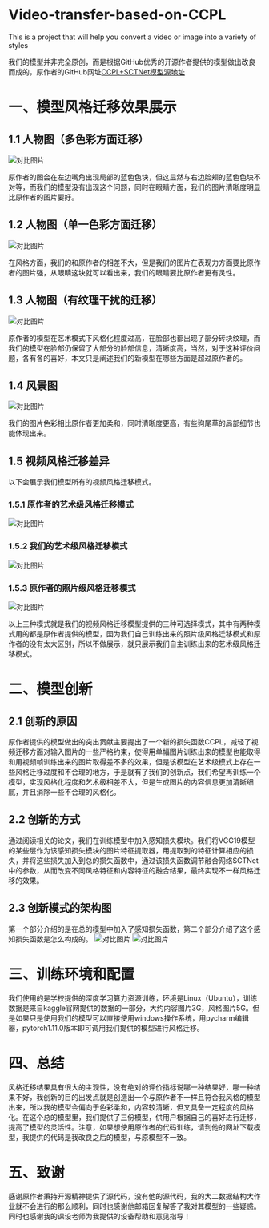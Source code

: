 # Video-transfer-based-on-CCPL
This is a project that will help you convert a video or image into a variety of styles

我们的模型并非完全原创，而是根据GitHub优秀的开源作者提供的模型做出改良而成的，原作者的GitHub网址[CCPL+SCTNet模型源地址](https://github.com/JarrentWu1031/CCPL)
# 一、模型风格迁移效果展示
## 1.1 人物图（多色彩方面迁移）
![对比图片](CCPL-main/markdownPic/pic1.png)

原作者的图会在左边嘴角出现局部的蓝色色块，但这显然与右边脸颊的蓝色色块不对等，而我们的模型没有出现这个问题，同时在眼睛方面，我们的图片清晰度明显比原作者的图片要好。

## 1.2 人物图（单一色彩方面迁移）
![对比图片](CCPL-main/markdownPic/pic2.png)

在风格方面，我们的和原作者的相差不大，但是我们的图片在表现力方面要比原作者的图片强，从眼睛这块就可以看出来，我们的眼睛要比原作者更有灵性。

## 1.3 人物图（有纹理干扰的迁移）
![对比图片](CCPL-main/markdownPic/pic3.png)

原作者的模型在艺术模式下风格化程度过高，在脸部也都出现了部分砖块纹理，而我们的模型在脸部仍保留了大部分的脸部信息，清晰度高，当然，对于这种评价问题，各有各的喜好，本文只是阐述我们的新模型在哪些方面是超过原作者的。

## 1.4 风景图
![对比图片](CCPL-main/markdownPic/pic4.png)

我们的图片色彩相比原作者更加柔和，同时清晰度更高，有些狗尾草的局部细节也能体现出来。

## 1.5 视频风格迁移差异

以下会展示我们模型所有的视频风格迁移模式。

### 1.5.1 原作者的艺术级风格迁移模式
![对比图片](CCPL-main/markdownPic/author_grass_art_.gif)

### 1.5.2 我们的艺术级风格迁移模式
![对比图片](CCPL-main/markdownPic/me_grass_art.gif)

### 1.5.3 原作者的照片级风格迁移模式
![对比图片](CCPL-main/markdownPic/photo_frame1.gif)

以上三种模式就是我们的视频风格迁移模型提供的三种可选择模式，其中有两种模式用的都是原作者提供的模型，因为我们自己训练出来的照片级风格迁移模式和原作者的没有太大区别，所以不做展示，就只展示我们自主训练出来的艺术级风格迁移模式。

# 二、模型创新
## 2.1 创新的原因
原作者提供的模型做出的突出贡献主要提出了一个新的损失函数CCPL，减轻了视频迁移方面对输入图片的一些严格约束，使得用单幅图片训练出来的模型也能取得和用视频帧训练出来的图片取得差不多的效果，但是该模型在艺术级模式上存在一些风格迁移过度和不合理的地方，于是就有了我们的创新点，我们希望再训练一个模型，实现风格化程度和艺术级相差不大，但是生成图片的内容信息更加清晰细腻，并且消除一些不合理的风格化。
## 2.2 创新的方式
通过阅读相关的论文，我们在训练模型中加入感知损失模块。我们将VGG19模型的某些层作为该感知损失模块的图片特征提取器，用提取到的特征计算相应的损失，并将这些损失加入到总的损失函数中，通过该损失函数调节融合网络SCTNet中的参数，从而改变不同风格特征和内容特征的融合结果，最终实现不一样风格迁移的效果。
## 2.3 创新模式的架构图

第一个部分介绍的是在总的模型中加入了感知损失函数，第二个部分介绍了这个感知损失函数是怎么构成的。
![对比图片](CCPL-main/markdownPic/structure1.png)
![对比图片](CCPL-main/markdownPic/structure2.png)

# 三、训练环境和配置
我们使用的是学校提供的深度学习算力资源训练，环境是Linux（Ubuntu），训练数据是来自kaggle官网提供的数据的一部分，大约内容图片3G，风格图片5G。但是如果只是使用我们的模型可以直接使用windows操作系统，用pycharm编辑器，pytorch1.11.0版本即可调用我们提供的模型进行风格迁移。

# 四、总结
风格迁移结果具有很大的主观性，没有绝对的评价指标说哪一种结果好，哪一种结果不好，我创新的目的出发点就是创造出一个与原作者不一样且符合我风格的模型出来，所以我的模型会偏向于色彩柔和，内容较清晰，但又具备一定程度的风格化。在这个总的模型里，我们提供了三份模型，供用户根据自己的喜好进行迁移，提高了模型的灵活性。注意，如果想使用原作者的代码训练，请到他的网址下载模型，我提供的代码是我改良之后的模型，与原模型不一致。

# 五、致谢
感谢原作者秉持开源精神提供了源代码，没有他的源代码，我的大二数据结构大作业就不会进行的那么顺利，同时也感谢他邮箱回复解答了我对其模型的一些疑惑。同时也感谢我的课设老师为我提供的设备帮助和意见指导！
